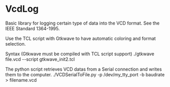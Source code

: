 # VcdLog

Basic library for logging certain type of data into the VCD format. See the  IEEE Standard 1364-1995.

Use the TCL script with Gtkwave to have automatic coloring and format selection.

Syntax (Gtkwave must be compiled with TCL script support)
    ./gtkwave file.vcd --script gtkwave_init2.tcl


The python script retrieves VCD datas from a Serial connection and writes them to the computer.
    ./VCDSerialToFile.py -p /dev/my_tty_port -b baudrate > filename.vcd
